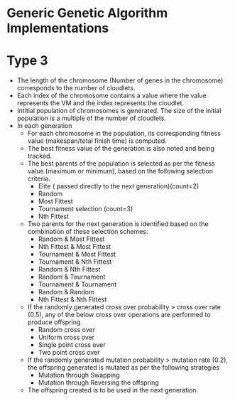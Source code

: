 # Generic Genetic Algorithm Implementations

# Type 3
* The length of the chromosome (Number of genes in the chromosome) corresponds to the number of cloudlets.
* Each index of the chromosome contains a value where the value represents the VM and the index represents the cloudlet.
* Intitial population of chromosomes is generated. The size of the initial population is a multiple of the number of cloudlets.
* In each generation
  * For each chromosome in the population, its corresponding fitness value (makespan/total finish time) is computed.
  * The best fitness value of the generation is also noted and being tracked.
  * The best parents of the population is selected as per the fitness value (maximum or minimum), based on the following selection criteria.
    * Elite ( passed directly to the next generation)(count=2)
    * Random
    * Most Fittest 
    * Tournament selection (count=3)
    * Nth Fittest 
  * Two parents for the next generation is identified based on the combination of these selection schemes:
    * Random & Most Fittest
    * Nth Fittest & Most Fittest 
    * Tournament & Most Fittest
    * Tournament & Nth Fittest
    * Random & Nth Fittest
    * Random & Tournament
    * Tournament & Tournament
    * Random & Random
    * Nth Fittest & Nth Fittest
  * If the randomly generated cross over probability > cross over rate (0.5), any of the below cross over operations are performed to produce offspring
    * Random cross over
    * Uniform cross over
    * Single point cross over
    * Two point cross over 
  * If the randomly generated mutation probability > mutation rate (0.2), the offspring generated is mutated as per the following strategies
    * Mutation through Swapping
    * Mutation through Reversing the offspring
  * The offspring created is to be used in the next generation.







